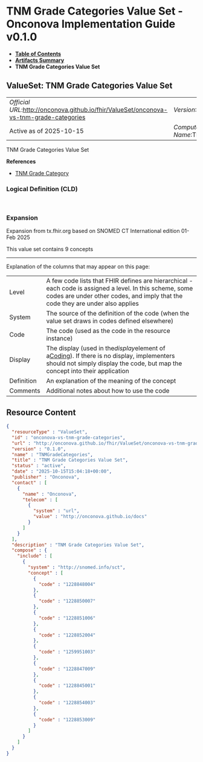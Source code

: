 # TNM Grade Categories Value Set - Onconova Implementation Guide v0.1.0

* [**Table of Contents**](toc.md)
* [**Artifacts Summary**](artifacts.md)
* **TNM Grade Categories Value Set**

## ValueSet: TNM Grade Categories Value Set 

| | |
| :--- | :--- |
| *Official URL*:http://onconova.github.io/fhir/ValueSet/onconova-vs-tnm-grade-categories | *Version*:0.1.0 |
| Active as of 2025-10-15 | *Computable Name*:TNMGradeCategories |

 
TNM Grade Categories Value Set 

 **References** 

* [TNM Grade Category](StructureDefinition-onconova-tnm-grade-category.md)

### Logical Definition (CLD)

 

### Expansion

Expansion from tx.fhir.org based on SNOMED CT International edition 01-Feb 2025

This value set contains 9 concepts

-------

 Explanation of the columns that may appear on this page: 

| | |
| :--- | :--- |
| Level | A few code lists that FHIR defines are hierarchical - each code is assigned a level. In this scheme, some codes are under other codes, and imply that the code they are under also applies |
| System | The source of the definition of the code (when the value set draws in codes defined elsewhere) |
| Code | The code (used as the code in the resource instance) |
| Display | The display (used in the*display*element of a[Coding](http://hl7.org/fhir/R4/datatypes.html#Coding)). If there is no display, implementers should not simply display the code, but map the concept into their application |
| Definition | An explanation of the meaning of the concept |
| Comments | Additional notes about how to use the code |



## Resource Content

```json
{
  "resourceType" : "ValueSet",
  "id" : "onconova-vs-tnm-grade-categories",
  "url" : "http://onconova.github.io/fhir/ValueSet/onconova-vs-tnm-grade-categories",
  "version" : "0.1.0",
  "name" : "TNMGradeCategories",
  "title" : "TNM Grade Categories Value Set",
  "status" : "active",
  "date" : "2025-10-15T15:04:18+00:00",
  "publisher" : "Onconova",
  "contact" : [
    {
      "name" : "Onconova",
      "telecom" : [
        {
          "system" : "url",
          "value" : "http://onconova.github.io/docs"
        }
      ]
    }
  ],
  "description" : "TNM Grade Categories Value Set",
  "compose" : {
    "include" : [
      {
        "system" : "http://snomed.info/sct",
        "concept" : [
          {
            "code" : "1228848004"
          },
          {
            "code" : "1228850007"
          },
          {
            "code" : "1228851006"
          },
          {
            "code" : "1228852004"
          },
          {
            "code" : "1259951003"
          },
          {
            "code" : "1228847009"
          },
          {
            "code" : "1228845001"
          },
          {
            "code" : "1228854003"
          },
          {
            "code" : "1228853009"
          }
        ]
      }
    ]
  }
}

```
